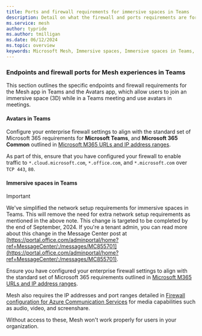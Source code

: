 ```yaml
---
title: Ports and firewall requirements for immersive spaces in Teams
description: Detail on what the firewall and ports requirements are for immersive spaces in Teams.
ms.service: mesh
author: typride
ms.author: tmilligan
ms.date: 06/12/2024
ms.topic: overview
keywords: Microsoft Mesh, Immersive spaces, Immersive spaces in Teams, setup, admin, M365, ports and firewall, requirements
---
```


### Endpoints and firewall ports for Mesh experiences in Teams

This section outlines the specific endpoints and firewall requirements for the Mesh app in Teams and the Avatars app, which allow users to join an immersive space (3D) while in a Teams meeting and use avatars in meetings.

#### Avatars in Teams

Configure your enterprise firewall settings to align with the standard set of Microsoft 365 requirements for **Microsoft Teams**, and **Microsoft 365 Common** outlined in [Microsoft M365 URLs and IP address ranges](/microsoft-365/enterprise/urls-and-ip-address-ranges?view=o365-worldwide&preserve-view=true).

As part of this, ensure that you have configured your firewall to enable traffic to `*.cloud.microsoft.com`, `*.office.com`, and `*.microsoft.com` over `TCP 443`, `80`.

#### Immersive spaces in Teams

> [!IMPORTANT]
> We've simplified the network setup requirements for immersive spaces in Teams. This will remove the need for extra network setup requirements as mentioned in the above note. This change is targeted to be completed by the end of September, 2024.  If you're a tenant admin, you can read more about this change in the Message Center post at [https://portal.office.com/adminportal/home?ref=MessageCenter/:/messages/MC855701](https://portal.office.com/adminportal/home?ref=MessageCenter/:/messages/MC855701).

Ensure you have configured your enterprise firewall settings to align with the standard set of Microsoft 365 requirements outlined in [Microsoft M365 URLs and IP address ranges](/microsoft-365/enterprise/urls-and-ip-address-ranges?view=o365-worldwide&preserve-view=true).

Mesh also requires the IP addresses and port ranges detailed in [Firewall configuration for Azure Communication Services](https://learn.microsoft.com/en-us/azure/communication-services/concepts/voice-video-calling/network-requirements#firewall-configuration) for media capabilities such as audio, video, and screenshare.

Without access to these, Mesh won't work properly for users in your organization.
